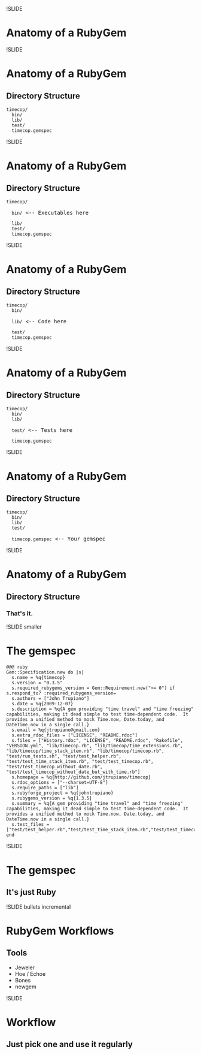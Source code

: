 !SLIDE
# Anatomy of a RubyGem #

!SLIDE
# Anatomy of a RubyGem #
## Directory Structure

    timecop/
      bin/
      lib/
      test/
      timecop.gemspec

!SLIDE
# Anatomy of a RubyGem #
## Directory Structure

    timecop/
    
<div class="highlight"><pre><code>  bin/</code> &lt;-- Executables here</pre></div>

      lib/
      test/
      timecop.gemspec
  
      
!SLIDE
# Anatomy of a RubyGem #
## Directory Structure

    timecop/
      bin/
      
<div class="highlight"><pre><code>  lib/</code> &lt;-- Code here</pre></div>

      test/
      timecop.gemspec


!SLIDE
# Anatomy of a RubyGem #
## Directory Structure

    timecop/
      bin/
      lib/
      
<div class="highlight"><pre><code>  test/</code> &lt;-- Tests here</pre></div>

      timecop.gemspec


!SLIDE
# Anatomy of a RubyGem #
## Directory Structure

    timecop/
      bin/
      lib/
      test/

<div class="highlight"><pre><code>  timecop.gemspec</code> &lt;-- Your gemspec</pre></div>

!SLIDE
# Anatomy of a RubyGem #
## Directory Structure

### That's it.

!SLIDE smaller
# The gemspec

    @@@ ruby
    Gem::Specification.new do |s|
      s.name = %q{timecop}
      s.version = "0.3.5"
      s.required_rubygems_version = Gem::Requirement.new(">= 0") if s.respond_to? :required_rubygems_version=
      s.authors = ["John Trupiano"]
      s.date = %q{2009-12-07}
      s.description = %q{A gem providing "time travel" and "time freezing" capabilities, making it dead simple to test time-dependent code.  It provides a unified method to mock Time.now, Date.today, and DateTime.now in a single call.}
      s.email = %q{jtrupiano@gmail.com}
      s.extra_rdoc_files = ["LICENSE", "README.rdoc"]
      s.files = ["History.rdoc", "LICENSE", "README.rdoc", "Rakefile", "VERSION.yml", "lib/timecop.rb", "lib/timecop/time_extensions.rb", "lib/timecop/time_stack_item.rb", "lib/timecop/timecop.rb", "test/run_tests.sh", "test/test_helper.rb", "test/test_time_stack_item.rb", "test/test_timecop.rb", "test/test_timecop_without_date.rb", "test/test_timecop_without_date_but_with_time.rb"]
      s.homepage = %q{http://github.com/jtrupiano/timecop}
      s.rdoc_options = ["--charset=UTF-8"]
      s.require_paths = ["lib"]
      s.rubyforge_project = %q{johntrupiano}
      s.rubygems_version = %q{1.3.5}
      s.summary = %q{A gem providing "time travel" and "time freezing" capabilities, making it dead simple to test time-dependent code.  It provides a unified method to mock Time.now, Date.today, and DateTime.now in a single call.}
      s.test_files = ["test/test_helper.rb","test/test_time_stack_item.rb","test/test_timecop.rb","test/test_timecop_without_date.rb","test/test_timecop_without_date_but_with_time.rb"]
    end
    
!SLIDE
# The gemspec
## It's just Ruby

!SLIDE bullets incremental
# RubyGem Workflows
## Tools

* Jeweler
* Hoe / Echoe
* Bones
* newgem

!SLIDE
# Workflow
## Just pick one and use it regularly